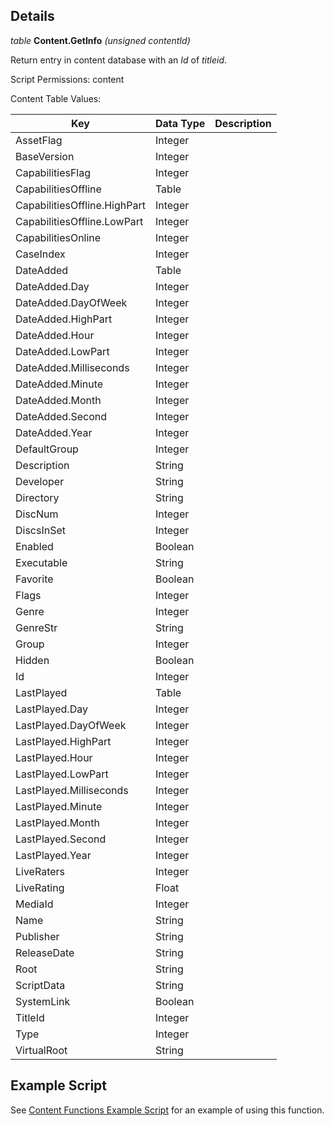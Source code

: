 ## Details

_table_ **Content.GetInfo** _(unsigned contentId)_

Return entry in content database with an _Id_ of _titleid_.

Script Permissions: content

Content Table Values:

| Key                          | Data Type | Description |
| ---------------------------- | --------- | ----------- |
| AssetFlag                    | Integer   |             |
| BaseVersion                  | Integer   |             |
| CapabilitiesFlag             | Integer   |             |
| CapabilitiesOffline          | Table     |             |
| CapabilitiesOffline.HighPart | Integer   |             |
| CapabilitiesOffline.LowPart  | Integer   |             |
| CapabilitiesOnline           | Integer   |             |
| CaseIndex                    | Integer   |             |
| DateAdded                    | Table     |             |
| DateAdded.Day                | Integer   |             |
| DateAdded.DayOfWeek          | Integer   |             |
| DateAdded.HighPart           | Integer   |             |
| DateAdded.Hour               | Integer   |             |
| DateAdded.LowPart            | Integer   |             |
| DateAdded.Milliseconds       | Integer   |             |
| DateAdded.Minute             | Integer   |             |
| DateAdded.Month              | Integer   |             |
| DateAdded.Second             | Integer   |             |
| DateAdded.Year               | Integer   |             |
| DefaultGroup                 | Integer   |             |
| Description                  | String    |             |
| Developer                    | String    |             |
| Directory                    | String    |             |
| DiscNum                      | Integer   |             |
| DiscsInSet                   | Integer   |             |
| Enabled                      | Boolean   |             |
| Executable                   | String    |             |
| Favorite                     | Boolean   |             |
| Flags                        | Integer   |             |
| Genre                        | Integer   |             |
| GenreStr                     | String    |             |
| Group                        | Integer   |             |
| Hidden                       | Boolean   |             |
| Id                           | Integer   |             |
| LastPlayed                   | Table     |             |
| LastPlayed.Day               | Integer   |             |
| LastPlayed.DayOfWeek         | Integer   |             |
| LastPlayed.HighPart          | Integer   |             |
| LastPlayed.Hour              | Integer   |             |
| LastPlayed.LowPart           | Integer   |             |
| LastPlayed.Milliseconds      | Integer   |             |
| LastPlayed.Minute            | Integer   |             |
| LastPlayed.Month             | Integer   |             |
| LastPlayed.Second            | Integer   |             |
| LastPlayed.Year              | Integer   |             |
| LiveRaters                   | Integer   |             |
| LiveRating                   | Float     |             |
| MediaId                      | Integer   |             |
| Name                         | String    |             |
| Publisher                    | String    |             |
| ReleaseDate                  | String    |             |
| Root                         | String    |             |
| ScriptData                   | String    |             |
| SystemLink                   | Boolean   |             |
| TitleId                      | Integer   |             |
| Type                         | Integer   |             |
| VirtualRoot                  | String    |             |

## Example Script

See [Content Functions Example Script](./example-scripts/ExampleContentFunctions/Main.lua) for an example of using this function.
